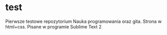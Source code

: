 # test
Pierwsze testowe repozytorium
Nauka programowania oraz gita. Strona w html+css. Pisane w programie Sublime Text 2
